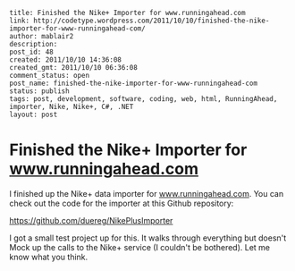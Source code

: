 ```
title: Finished the Nike+ Importer for www.runningahead.com
link: http://codetype.wordpress.com/2011/10/10/finished-the-nike-importer-for-www-runningahead-com/
author: mablair2
description:
post_id: 48
created: 2011/10/10 14:36:08
created_gmt: 2011/10/10 06:36:08
comment_status: open
post_name: finished-the-nike-importer-for-www-runningahead-com
status: publish
tags: post, development, software, coding, web, html, RunningAhead, importer, Nike, Nike+, C#, .NET
layout: post
```

# Finished the Nike+ Importer for www.runningahead.com

I finished up the Nike+ data importer for www.runningahead.com. You can check out the code for the importer at this Github repository:

<https://github.com/duereg/NikePlusImporter>

I got a small test project up for this. It walks through everything but doesn't Mock up the calls to the Nike+ service (I couldn't be bothered). Let me know what you think.
